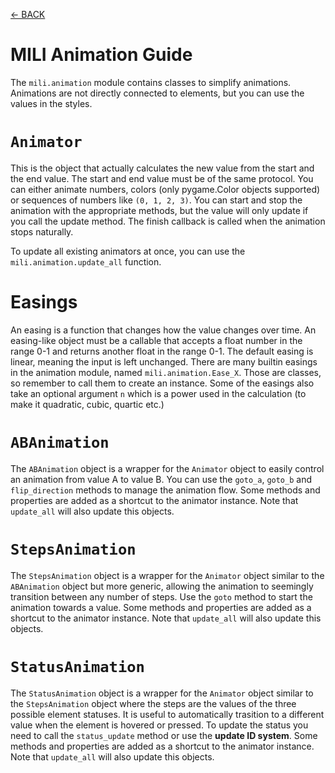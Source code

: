 [<- BACK](https://github.com/damusss/mili/blob/main/guide/guide.md)

# MILI Animation Guide

The `mili.animation` module contains classes to simplify animations. Animations are not directly connected to elements, but you can use the values in the styles.

# `Animator`

This is the object that actually calculates the new value from the start and the end value. The start and end value must be of the same protocol. You can either animate numbers, colors (only pygame.Color objects supported) or sequences of numbers like `(0, 1, 2, 3)`. You can start and stop the animation with the appropriate methods, but the value will only update if you call the update method. The finish callback is called when the animation stops naturally.

To update all existing animators at once, you can use the `mili.animation.update_all` function.

# Easings

An easing is a function that changes how the value changes over time. An easing-like object must be a callable that accepts a float number in the range 0-1 and returns another float in the range 0-1. The default easing is linear, meaning the input is left unchanged. There are many builtin easings in the animation module, named `mili.animation.Ease_X`. Those are classes, so remember to call them to create an instance. Some of the easings also take an optional argument `n` which is a power used in the calculation (to make it quadratic, cubic, quartic etc.)

# `ABAnimation`

The `ABAnimation` object is a wrapper for the `Animator` object to easily control an animation from value A to value B. You can use the `goto_a`, `goto_b` and `flip_direction` methods to manage the animation flow. Some methods and properties are added as a shortcut to the animator instance. Note that `update_all` will also update this objects.

# `StepsAnimation`

The `StepsAnimation` object is a wrapper for the `Animator` object similar to the `ABAnimation` object but more generic, allowing the animation to seemingly transition between any number of steps. Use the `goto` method to start the animation towards a value. Some methods and properties are added as a shortcut to the animator instance. Note that `update_all` will also update this objects.

# `StatusAnimation`

The `StatusAnimation` object is a wrapper for the `Animator` object similar to the `StepsAnimation` object where the steps are the values of the three possible element statuses. It is useful to automatically trasition to a different value when the element is hovered or pressed. To update the status you need to call the `status_update` method or use the **update ID system**. Some methods and properties are added as a shortcut to the animator instance. Note that `update_all` will also update this objects.
